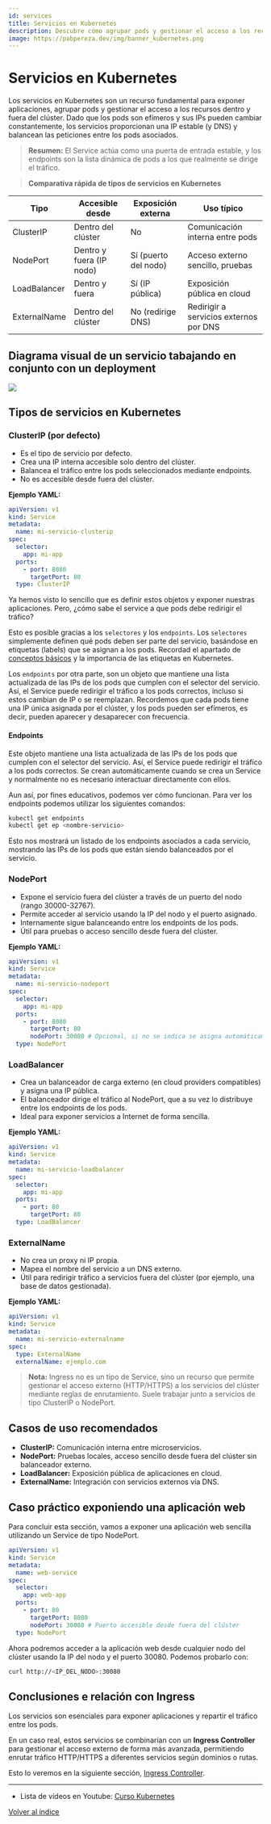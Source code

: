 ```yaml
---
id: services
title: Servicios en Kubernetes
description: Descubre cómo agrupar pods y gestionar el acceso a los recursos mediante servicios en Kubernetes.
image: https://pabpereza.dev/img/banner_kubernetes.png
---
```



# Servicios en Kubernetes

Los servicios en Kubernetes son un recurso fundamental para exponer aplicaciones, agrupar pods y gestionar el acceso a los recursos dentro y fuera del clúster. Dado que los pods son efímeros y sus IPs pueden cambiar constantemente, los servicios proporcionan una IP estable (y DNS) y balancean las peticiones entre los pods asociados.



> **Resumen:** El Service actúa como una puerta de entrada estable, y los endpoints son la lista dinámica de pods a los que realmente se dirige el tráfico.

> **Comparativa rápida de tipos de servicios en Kubernetes**

| Tipo           | Accesible desde         | Exposición externa | Uso típico                                 |
|----------------|------------------------|--------------------|--------------------------------------------|
| ClusterIP      | Dentro del clúster     | No                 | Comunicación interna entre pods            |
| NodePort       | Dentro y fuera (IP nodo)| Sí (puerto del nodo)| Acceso externo sencillo, pruebas           |
| LoadBalancer   | Dentro y fuera         | Sí (IP pública)    | Exposición pública en cloud                |
| ExternalName   | Dentro del clúster     | No (redirige DNS)  | Redirigir a servicios externos por DNS     |


## Diagrama visual de un servicio tabajando en conjunto con un deployment

![](./diagramas/services.drawio.svg)



## Tipos de servicios en Kubernetes

### ClusterIP (por defecto)
- Es el tipo de servicio por defecto.
- Crea una IP interna accesible solo dentro del clúster.
- Balancea el tráfico entre los pods seleccionados mediante endpoints.
- No es accesible desde fuera del clúster.

**Ejemplo YAML:**
```yaml
apiVersion: v1
kind: Service
metadata:
  name: mi-servicio-clusterip
spec:
  selector:
    app: mi-app
  ports:
    - port: 8080
      targetPort: 80
  type: ClusterIP
```

Ya hemos visto lo sencillo que es definir estos objetos y exponer nuestras aplicaciones. Pero, ¿cómo sabe el service a que pods debe redirigir el tráfico?

Esto es posible gracias a los `selectores` y los `endpoints`. Los `selectores` simplemente definen qué pods deben ser parte del servicio, basándose en etiquetas (labels) que se asignan a los pods. Recordad el apartado de [conceptos básicos](./105.Conceptos.md) y la importancia de las etiquetas en Kubernetes.

Los `endpoints` por otra parte, son un objeto que mantiene una lista actualizada de las IPs de los pods que cumplen con el selector del servicio. Así, el Service puede redirigir el tráfico a los pods correctos, incluso si estos cambian de IP o se reemplazan. Recordemos que cada pods tiene una IP única asignada por el clúster, y los pods pueden ser efímeros, es decir, pueden aparecer y desaparecer con frecuencia.

#### Endpoints 
 Este objeto mantiene una lista actualizada de las IPs de los pods que cumplen con el selector del servicio. Así, el Service puede redirigir el tráfico a los pods correctos. Se crean automáticamente cuando se crea un Service y normalmente no es necesario interactuar directamente con ellos.

 Aun así, por fines educativos, podemos ver cómo funcionan. Para ver los endpoints podemos utilizar los siguientes comandos:
  ```bash
  kubectl get endpoints
  kubectl get ep <nombre-servicio>
  ```
Esto nos mostrará un listado de los endpoints asociados a cada servicio, mostrando las IPs de los pods que están siendo balanceados por el servicio. 

### NodePort
- Expone el servicio fuera del clúster a través de un puerto del nodo (rango 30000-32767).
- Permite acceder al servicio usando la IP del nodo y el puerto asignado.
- Internamente sigue balanceando entre los endpoints de los pods.
- Útil para pruebas o acceso sencillo desde fuera del clúster.

**Ejemplo YAML:**
```yaml
apiVersion: v1
kind: Service
metadata:
  name: mi-servicio-nodeport
spec:
  selector:
    app: mi-app
  ports:
    - port: 8080
      targetPort: 80
      nodePort: 30080 # Opcional, si no se indica se asigna automáticamente
  type: NodePort
```

### LoadBalancer
- Crea un balanceador de carga externo (en cloud providers compatibles) y asigna una IP pública.
- El balanceador dirige el tráfico al NodePort, que a su vez lo distribuye entre los endpoints de los pods.
- Ideal para exponer servicios a Internet de forma sencilla.

**Ejemplo YAML:**
```yaml
apiVersion: v1
kind: Service
metadata:
  name: mi-servicio-loadbalancer
spec:
  selector:
    app: mi-app
  ports:
    - port: 80
      targetPort: 80
  type: LoadBalancer
```

### ExternalName
- No crea un proxy ni IP propia.
- Mapea el nombre del servicio a un DNS externo.
- Útil para redirigir tráfico a servicios fuera del clúster (por ejemplo, una base de datos gestionada).

**Ejemplo YAML:**
```yaml
apiVersion: v1
kind: Service
metadata:
  name: mi-servicio-externalname
spec:
  type: ExternalName
  externalName: ejemplo.com
```

> **Nota:** Ingress no es un tipo de Service, sino un recurso que permite gestionar el acceso externo (HTTP/HTTPS) a los servicios del clúster mediante reglas de enrutamiento. Suele trabajar junto a servicios de tipo ClusterIP o NodePort.

## Casos de uso recomendados
- **ClusterIP:** Comunicación interna entre microservicios.
- **NodePort:** Pruebas locales, acceso sencillo desde fuera del clúster sin balanceador externo.
- **LoadBalancer:** Exposición pública de aplicaciones en cloud.
- **ExternalName:** Integración con servicios externos vía DNS.


## Caso práctico exponiendo una aplicación web
Para concluir esta sección, vamos a exponer una aplicación web sencilla utilizando un Service de tipo NodePort.
```yaml
apiVersion: v1
kind: Service
metadata:
  name: web-service
spec:
  selector:
    app: web-app
  ports:
    - port: 80
      targetPort: 8080
      nodePort: 30080 # Puerto accesible desde fuera del clúster
  type: NodePort
```

Ahora podremos acceder a la aplicación web desde cualquier nodo del clúster usando la IP del nodo y el puerto 30080. Podemos probarlo con:
```bash
curl http://<IP_DEL_NODO>:30080
```

## Conclusiones e relación con Ingress
Los servicios son esenciales para exponer aplicaciones y repartir el tráfico entre los pods.

En un caso real, estos servicios se combinarían con un **Ingress Controller** para gestionar el acceso externo de forma más avanzada, permitiendo enrutar tráfico HTTP/HTTPS a diferentes servicios según dominios o rutas.

Esto lo veremos en la siguiente sección, [Ingress Controller](112.Ingress_controller.md).



---
* Lista de vídeos en Youtube: [Curso Kubernetes](https://www.youtube.com/playlist?list=PLQhxXeq1oc2k9MFcKxqXy5GV4yy7wqSma)

[Volver al índice](README.md#índice)